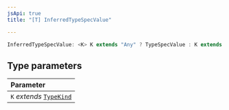 ```yaml
---
jsApi: true
title: "[T] InferredTypeSpecValue"

---
```

```ts
InferredTypeSpecValue: <K> K extends "Any" ? TypeSpecValue : K extends infer T[] ? InferredTypeSpecValue< T > : K extends "String" ? string : K extends "Number" ? number : K extends "Boolean" ? boolean : Type & {kind: K;}
```

## Type parameters

| Parameter |
| :------ |
| `K` *extends* [`TypeKind`](Type.TypeKind.md) |
